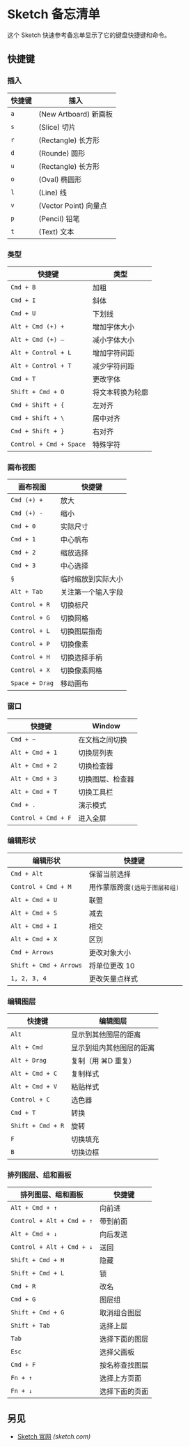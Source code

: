 Sketch 备忘清单
====

这个 Sketch 快速参考备忘单显示了它的键盘快捷键和命令。

快捷键
---

### 插入

| 快捷键 | 插入 |
| ----- | ---- |
| `a` | (New Artboard) 新画板 |
| `s` | (Slice) 切片 |
| `r` | (Rectangle) 长方形 |
| `d` | (Rounde) 圆形 |
| `u` | (Rectangle) 长方形 |
| `o` | (Oval) 椭圆形 |
| `l` | (Line) 线 |
| `v` | (Vector Point) 向量点 |
| `p` | (Pencil) 铅笔 |
| `t` | (Text) 文本 |
<!--rehype:class=table-thead-hide-->


### 类型
<!--rehype:warp-class=row-span-2-->

<!--rehype:-->
| 快捷键 | 类型 |
| ----- | ---- |
| `Cmd + B` | 加粗 |
| `Cmd + I` | 斜体 |
| `Cmd + U` | 下划线 |
| `Alt + Cmd (+) +` | 增加字体大小 |
| `Alt + Cmd (+) –` | 减小字体大小 |
| `Alt + Control + L` | 增加字符间距 |
| `Alt + Control + T` | 减少字符间距 |
| `Cmd + T` | 更改字体 |
| `Shift + Cmd + O` | 将文本转换为轮廓 |
| `Cmd + Shift + {` | 左对齐 |
| `Cmd + Shift + \` | 居中对齐 |
| `Cmd + Shift + }` | 右对齐 |
| `Control + Cmd + Space`  | 特殊字符 |
<!--rehype:class=table-thead-hide-->

### 画布视图

<!--rehype:warp-class=row-span-2-->

<!--rehype:-->
| 画布视图 | 快捷键 |
| ----- | ---- |
| `Cmd (+) +` | 放大 |
| `Cmd (+) -` | 缩小 |
| `Cmd + 0` | 实际尺寸 |
| `Cmd + 1` | 中心帆布 |
| `Cmd + 2` | 缩放选择 |
| `Cmd + 3` | 中心选择 |
| `§` | 临时缩放到实际大小 |
| `Alt + Tab` | 关注第一个输入字段 |
| `Control + R` | 切换标尺 |
| `Control + G` | 切换网格 |
| `Control + L` | 切换图层指南 |
| `Control + P` | 切换像素 |
| `Control + H` | 切换选择手柄 |
| `Control + X` | 切换像素网格 |
| `Space + Drag` | 移动画布 |
<!--rehype:class=table-thead-hide-->

### 窗口

| 快捷键 | Window |
| ----- | ---- |
| `Cmd + ~` | 在文档之间切换 |
| `Alt + Cmd + 1` | 切换层列表 |
| `Alt + Cmd + 2` | 切换检查器 |
| `Alt + Cmd + 3` | 切换图层、检查器 |
| `Alt + Cmd + T` | 切换工具栏 |
| `Cmd + .` | 演示模式 |
| `Control + Cmd + F` | 进入全屏 |
<!--rehype:class=table-thead-hide-->

### 编辑形状

| 编辑形状 | 快捷键 |
| ----- | ---- |
| `Cmd + Alt` | 保留当前选择 |
| `Control + Cmd + M` | 用作蒙版跨度`(适用于图层和组)` |
| `Alt + Cmd + U` | 联盟 |
| `Alt + Cmd + S` | 减去 |
| `Alt + Cmd + I` | 相交 |
| `Alt + Cmd + X` | 区别 |
| `Cmd + Arrows` | 更改对象大小 |
| `Shift + Cmd + Arrows` | 将单位更改 10 |
| `1, 2, 3, 4` | 更改矢量点样式 |
<!--rehype:class=table-thead-hide-->

### 编辑图层

| 快捷键 | 编辑图层 |
| ----- | ---- |
| `Alt` | 显示到其他图层的距离 |
| `Alt + Cmd` | 显示到组内其他图层的距离 |
| `Alt + Drag` | 复制（用 ⌘D 重复） |
| `Alt + Cmd + C` | 复制样式 |
| `Alt + Cmd + V` | 粘贴样式 |
| `Control + C` | 选色器 |
| `Cmd + T` | 转换 |
| `Shift + Cmd + R` | 旋转 |
| `F` | 切换填充 |
| `B` | 切换边框 |
<!--rehype:class=table-thead-hide-->

### 排列图层、组和画板

| 排列图层、组和画板 | 快捷键 |
| ----- | ---- |
| `Alt + Cmd + ↑` | 向前进 |
| `Control + Alt + Cmd + ↑` | 带到前面 |
| `Alt + Cmd + ↓` | 向后发送 |
| `Control + Alt + Cmd + ↓` | 送回 |
| `Shift + Cmd + H` | 隐藏 |
| `Shift + Cmd + L` | 锁 |
| `Cmd + R` | 改名 |
| `Cmd + G` | 图层组 |
| `Shift + Cmd + G` | 取消组合图层 |
| `Shift + Tab` | 选择上层 |
| `Tab` | 选择下面的图层 |
| `Esc` | 选择父画板 |
| `Cmd + F` | 按名称查找图层 |
| `Fn + ↑` | 选择上方页面 |
| `Fn + ↓` | 选择下面的页面 |
<!--rehype:class=table-thead-hide-->


另见
----

- [Sketch 官网](https://www.sketch.com/) _(sketch.com)_